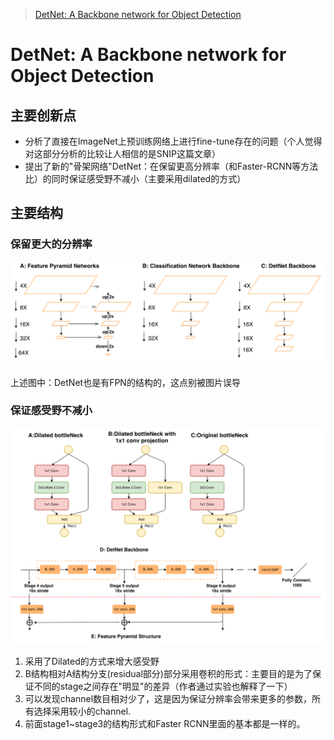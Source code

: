 > [DetNet: A Backbone network for Object Detection](https://arxiv.org/pdf/1804.06215.pdf)

# DetNet: A Backbone network for Object Detection

## 主要创新点

- 分析了直接在ImageNet上预训练网络上进行fine-tune存在的问题（个人觉得对这部分分析的比较让人相信的是SNIP这篇文章）
- 提出了新的"骨架网络"DetNet：在保留更高分辨率（和Faster-RCNN等方法比）的同时保证感受野不减小（主要采用dilated的方式）

## 主要结构

### 保留更大的分辨率

![](png/detnet1.png)

上述图中：DetNet也是有FPN的结构的，这点别被图片误导

### 保证感受野不减小

![](png/detnet2.png)

1. 采用了Dilated的方式来增大感受野
2. B结构相对A结构分支(residual部分)部分采用卷积的形式：主要目的是为了保证不同的stage之间存在"明显"的差异（作者通过实验也解释了一下）
3. 可以发现channel数目相对少了，这是因为保证分辨率会带来更多的参数，所有选择采用较小的channel.
4. 前面stage1~stage3的结构形式和Faster RCNN里面的基本都是一样的。